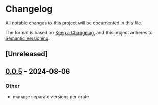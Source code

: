 # Changelog
All notable changes to this project will be documented in this file.

The format is based on [Keep a Changelog](https://keepachangelog.com/en/1.0.0/),
and this project adheres to [Semantic Versioning](https://semver.org/spec/v2.0.0.html).

## [Unreleased]

## [0.0.5](https://github.com/privacy-scaling-explorations/zk-kit.rust/compare/zk-kit-smt-v0.0.4...zk-kit-smt-v0.0.5) - 2024-08-06

### Other
- manage separate versions per crate
